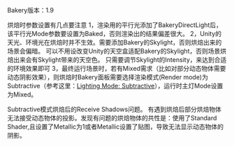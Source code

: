 Bakery版本：1.9


烘焙时参数设置有几点要注意
1，渲染用的平行光添加了BakeryDirectLight后，该平行光Mode参数要设置为Baked，否则渲染出的结果偏差很大。
2，Unity的天光、环境光在烘焙时并不生效。需要添加Bakery的Skylight，否则烘焙出来的场景会偏暗。
可以不用设改变Unity的天空盒适配Bakery的Skylight，否则场景烘焙出来会有Skylight带来的天空色。
只需要调节Skylight的Intensity，来达到合适的环境效果即可
3，最终运行场景时，若有Mixed需求（比如对部分动态物体需要动态阴影效果），则烘焙时Bakery面板需要选择渲染模式(Render mode)为Subtractive（参考这里：[Lighting Mode: Subtractive](https://docs.unity3d.com/Manual/LightMode-Mixed-Subtractive.html)），运行时主灯Mode设置为Mixed。


Subtractive模式烘焙后的Receive Shadows问题。
有遇到烘焙后部分烘焙物体无法接受动态物体的投影。发现有问题的烘焙物体的共性是：使用了Standard Shader,且设置了Metallic为1或者Metallic设置了贴图，导致无法显示动态物体的阴影。